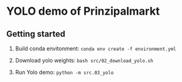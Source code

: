 # YOLO demo of Prinzipalmarkt

## Getting started

1. Build conda envitonment: ```conda env create -f environment.yml```

2. Download yolo weights: ```bash src/02_download_yolo.sh```

3. Run Yolo demo: ```python -m src.03_yolo```
